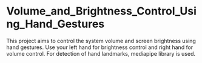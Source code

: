 # Volume_and_Brightness_Control_Using_Hand_Gestures
This project aims to control the system volume and screen brightness using hand gestures. Use your left hand for brightness control and right hand for volume control. For detection of hand landmarks, mediapipe library is used.
